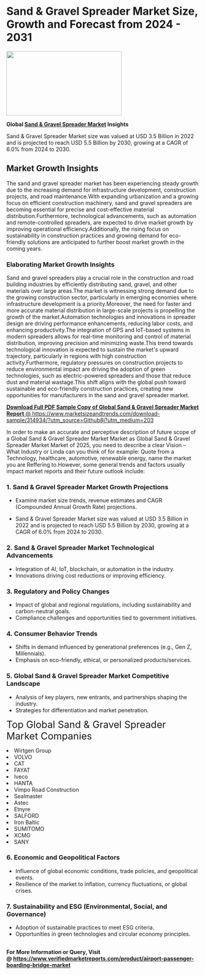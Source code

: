 <H1>Sand & Gravel Spreader Market Size, Growth and Forecast from 2024 - 2031</H1><img class="aligncenter size-medium wp-image-584254" src="https://thirdeyenews.in/wp-content/uploads/2024/09/Global-Market-Research-300x168.jpeg" alt="" width="300" height="168" /><p><strong>Global&nbsp;<a href="https://www.marketsizeandtrends.com/download-sample/314934/?utm_source=Github8j?utm_medium=203">Sand & Gravel Spreader Market</a> Insights</strong></p><p>Sand & Gravel Spreader Market size was valued at USD 3.5 Billion in 2022 and is projected to reach USD 5.5 Billion by 2030, growing at a CAGR of 6.0% from 2024 to 2030.</p><p><h2>Market Growth Insights</h2> <p>The sand and gravel spreader market has been experiencing steady growth due to the increasing demand for infrastructure development, construction projects, and road maintenance.With expanding urbanization and a growing focus on efficient construction machinery, sand and gravel spreaders are becoming essential for precise and cost-effective material distribution.Furthermore, technological advancements, such as automation and remote-controlled spreaders, are expected to drive market growth by improving operational efficiency.Additionally, the rising focus on sustainability in construction practices and growing demand for eco-friendly solutions are anticipated to further boost market growth in the coming years.</p> <p><a href="#"></a></p> <h3>Elaborating Market Growth Insights</h3> <p>Sand and gravel spreaders play a crucial role in the construction and road building industries by efficiently distributing sand, gravel, and other materials over large areas.The market is witnessing strong demand due to the growing construction sector, particularly in emerging economies where infrastructure development is a priority.Moreover, the need for faster and more accurate material distribution in large-scale projects is propelling the growth of the market.Automation technologies and innovations in spreader design are driving performance enhancements, reducing labor costs, and enhancing productivity.The integration of GPS and IoT-based systems in modern spreaders allows for real-time monitoring and control of material distribution, improving precision and minimizing waste.This trend towards technological innovation is expected to sustain the market's upward trajectory, particularly in regions with high construction activity.Furthermore, regulatory pressures on construction projects to reduce environmental impact are driving the adoption of green technologies, such as electric-powered spreaders and those that reduce dust and material wastage.This shift aligns with the global push toward sustainable and eco-friendly construction practices, creating new opportunities for manufacturers in the sand and gravel spreader market.</p> <p><a href="#"></p><p><span class=""><strong>Download Full PDF Sample Copy of Global Sand & Gravel Spreader Market Report</strong> @ <a href="https://www.marketsizeandtrends.com/download-sample/314934/?utm_source=Github8j?utm_medium=203" target="_blank">https://www.marketsizeandtrends.com/download-sample/314934/?utm_source=Github8j?utm_medium=203</a></span></p><p>In order to make an accurate and perceptive description of future scope of a Global&nbsp;Sand & Gravel Spreader Market Market as Global&nbsp;Sand & Gravel Spreader Market Market of 2025, you need to describe a clear Vision &ndash; What Industry or Linda can you think of for example: Quote from a Technology, healthcare, automotive, renewable energy, name the market you are Reffering to.However, some general trends and factors usually impact market reports and their future outlook include:</p><h3>1.&nbsp;<strong>Sand & Gravel Spreader Market Growth Projections</strong></h3><ul><li>Examine market size trends, revenue estimates and CAGR (Compounded Annual Growth Rate) projections.</li><li><p>Sand & Gravel Spreader Market size was valued at USD 3.5 Billion in 2022 and is projected to reach USD 5.5 Billion by 2030, growing at a CAGR of 6.0% from 2024 to 2030.</p></li></ul><h3>2.&nbsp;<strong>Sand & Gravel Spreader Market Technological Advancements</strong></h3><ul><li>Integration of AI, IoT, blockchain, or automation in the industry.</li><li>Innovations driving cost reductions or improving efficiency.</li></ul><h3>3.&nbsp;<strong>Regulatory and Policy Changes</strong></h3><ul><li>Impact of global and regional regulations, including sustainability and carbon-neutral goals.</li><li>Compliance challenges and opportunities tied to government initiatives.</li></ul><h3>4.&nbsp;<strong>Consumer Behavior Trends</strong></h3><ul><li>Shifts in demand influenced by generational preferences (e.g., Gen Z, Millennials).</li><li>Emphasis on eco-friendly, ethical, or personalized products/services.</li></ul><h3>5.&nbsp;<strong>Global Sand & Gravel Spreader Market Competitive Landscape</strong></h3><ul><li>Analysis of key players, new entrants, and partnerships shaping the industry.</li><li>Strategies for differentiation and market penetration.</li></ul><p data-pm-slice="1 1 []"><span style="color: inherit; font-family: inherit; font-size: 25px;">Top Global Sand & Gravel Spreader Market Companies</span></p><div class="" data-test-id=""><p><li>Wirtgen Group</li><li> VOLVO</li><li> CAT</li><li> FAYAT</li><li> Iveco</li><li> HANTA</li><li> Vimpo Road Construction</li><li> Sealmaster</li><li> Astec</li><li> Etnyre</li><li> SALFORD</li><li> Iron Baltic</li><li> SUMITOMO</li><li> XCMG</li><li> SANY</li></p></div><h3>6.&nbsp;<strong>Economic and Geopolitical Factors</strong></h3><ul><li>Influence of global economic conditions, trade policies, and geopolitical events.</li><li>Resilience of the market to inflation, currency fluctuations, or global crises.</li></ul><h3>7.&nbsp;<strong>Sustainability and ESG (Environmental, Social, and Governance)</strong></h3><ul><li>Adoption of sustainable practices to meet ESG criteria.</li><li>Opportunities in green technologies and circular economy principles.</li></ul><h2><strong style="font-size: 14px;">For More Information or Query, Visit @&nbsp;</strong><a style="background-color: #ffffff; font-size: 14px;" href="https://www.marketsizeandtrends.com/report/sand-gravel-spreader-market/" target="_blank">https://www.verifiedmarketreports.com/product/airport-passenger-boarding-bridge-market</a></h2>